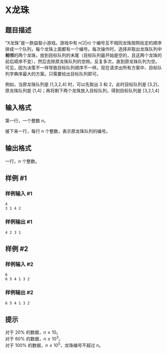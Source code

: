 # X龙珠

## 题目描述

“X龙珠”是一款益智小游戏。游戏中有 $n(2|n)$ 个编号互不相同龙珠按照给定的顺序排成一个队列，每个龙珠上面都有一个编号。每次操作时，选择并取出龙珠队列中**相邻**的两个龙珠，放到目标队列的末尾（目标队列最开始是空的，且这两个龙珠的前后顺序不变），然后去除原龙珠队列的空隙。反复多次，直到原龙珠队列为空。可见，因为决策不一样导致目标队列顺序不一样。现在请求出所有方案中、目标队列字典序最大的方案。只需要给出目标队列即可。

例如，当原龙珠队列是 [1,3,2,4] 时，可以先取出 3 和 2，此时目标队列是 [3,2]，原龙珠队列是 [1,4]；再将剩下两个龙珠放入目标队列，得到目标队列是 [3,2,1,4]

## 输入格式

第一行，一个整数 $n$。

接下来一行，每行 $n$ 个整数，表示原龙珠队列的编号。

## 输出格式

一行，$n$ 个整数。

## 样例 #1

### 样例输入 #1
```
4 
3 1 4 2
```

### 样例输出 #1

```
4 2 3 1
```

## 样例 #2

### 样例输入 #2
```
6 
6 5 4 1 3 2
```

### 样例输出 #2

```
6 5 4 1 3 2
```

## 提示

对于 20% 的数据，$n\le10$。  
对于 60% 的数据，$n\le10^3$。  
对于 100% 的数据，$n\le10^5$，龙珠编号不超过 n。

